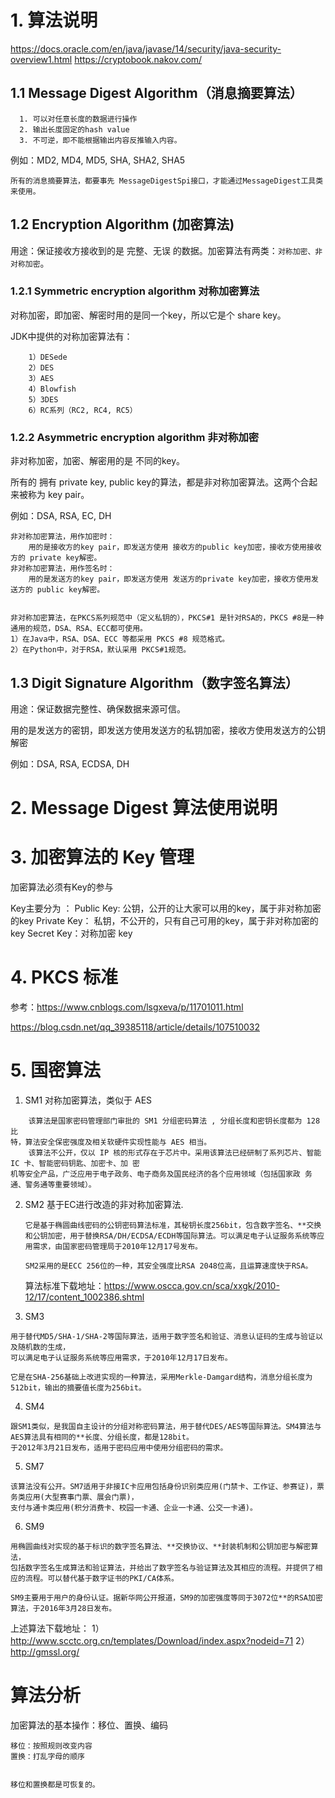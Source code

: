 # 1. 算法说明

https://docs.oracle.com/en/java/javase/14/security/java-security-overview1.html
https://cryptobook.nakov.com/


## 1.1 Message Digest Algorithm（消息摘要算法）
```
  1. 可以对任意长度的数据进行操作
  2. 输出长度固定的hash value
  3. 不可逆，即不能根据输出内容反推输入内容。
```
  
例如：MD2, MD4, MD5, SHA, SHA2, SHA5
```
所有的消息摘要算法，都要事先 MessageDigestSpi接口，才能通过MessageDigest工具类来使用。
```

## 1.2 Encryption Algorithm (加密算法)
用途：保证接收方接收到的是 完整、无误 的数据。加密算法有两类：```对称加密、非对称加密```。

### 1.2.1 Symmetric encryption algorithm 对称加密算法
对称加密，即加密、解密时用的是同一个key，所以它是个 share key。

JDK中提供的对称加密算法有：
```
    1）DESede
    2）DES
    3）AES
    4）Blowfish
    5）3DES
    6）RC系列（RC2, RC4, RC5）
```

### 1.2.2 Asymmetric encryption algorithm 非对称加密
非对称加密，加密、解密用的是 不同的key。

所有的 拥有 private key, public key的算法，都是非对称加密算法。这两个合起来被称为 key pair。

例如：DSA, RSA, EC, DH

```
非对称加密算法，用作加密时：
    用的是接收方的key pair，即发送方使用 接收方的public key加密，接收方使用接收方的 private key解密。
非对称加密算法，用作签名时：
    用的是发送方的key pair，即发送方使用 发送方的private key加密，接收方使用发送方的 public key解密。


非对称加密算法，在PKCS系列规范中（定义私钥的），PKCS#1 是针对RSA的，PKCS #8是一种通用的规范，DSA、RSA、ECC都可使用。
1）在Java中，RSA、DSA、ECC 等都采用 PKCS #8 规范格式。
2）在Python中，对于RSA，默认采用 PKCS#1规范。

```    


## 1.3 Digit Signature Algorithm（数字签名算法）
用途：保证数据完整性、确保数据来源可信。

用的是发送方的密钥，即发送方使用发送方的私钥加密，接收方使用发送方的公钥解密
	
例如：DSA, RSA, ECDSA, DH		


# 2. Message Digest 算法使用说明


# 3. 加密算法的 Key 管理

加密算法必须有Key的参与

Key主要分为 ：
	Public Key: 公钥，公开的让大家可以用的key，属于非对称加密的key
	Private Key： 私钥，不公开的，只有自己可用的key，属于非对称加密的key
	Secret Key：对称加密 key


# 4. PKCS 标准

参考：https://www.cnblogs.com/lsgxeva/p/11701011.html

https://blog.csdn.net/qq_39385118/article/details/107510032


# 5. 国密算法
1. SM1
    对称加密算法，类似于 AES
```
    该算法是国家密码管理部门审批的 SM1 分组密码算法 , 分组长度和密钥长度都为 128 比
特，算法安全保密强度及相关软硬件实现性能与 AES 相当。
    该算法不公开，仅以 IP 核的形式存在于芯片中。采用该算法已经研制了系列芯片、智能 IC 卡、智能密码钥匙、加密卡、加 密
机等安全产品，广泛应用于电子政务、电子商务及国民经济的各个应用领域（包括国家政 务
通、警务通等重要领域）。
```
2. SM2
    基于EC进行改造的非对称加密算法.
    ```
   它是基于椭圆曲线密码的公钥密码算法标准，其秘钥长度256bit，包含数字签名、**交换和公钥加密，用于替换RSA/DH/ECDSA/ECDH等国际算法。可以满足电子认证服务系统等应用需求，由国家密码管理局于2010年12月17号发布。
   
   SM2采用的是ECC 256位的一种，其安全强度比RSA 2048位高，且运算速度快于RSA。
    ```
    
    算法标准下载地址：https://www.oscca.gov.cn/sca/xxgk/2010-12/17/content_1002386.shtml
    
3. SM3
```
用于替代MD5/SHA-1/SHA-2等国际算法，适用于数字签名和验证、消息认证码的生成与验证以及随机数的生成，
可以满足电子认证服务系统等应用需求，于2010年12月17日发布。

它是在SHA-256基础上改进实现的一种算法，采用Merkle-Damgard结构，消息分组长度为512bit，输出的摘要值长度为256bit。

```   
4. SM4
```
跟SM1类似，是我国自主设计的分组对称密码算法，用于替代DES/AES等国际算法。SM4算法与AES算法具有相同的**长度、分组长度，都是128bit。
于2012年3月21日发布，适用于密码应用中使用分组密码的需求。
```
5. SM7
```
该算法没有公开。SM7适用于非接IC卡应用包括身份识别类应用(门禁卡、工作证、参赛证)，票务类应用(大型赛事门票、展会门票)，
支付与通卡类应用(积分消费卡、校园一卡通、企业一卡通、公交一卡通)。
```

6. SM9
```
用椭圆曲线对实现的基于标识的数字签名算法、**交换协议、**封装机制和公钥加密与解密算法，
包括数字签名生成算法和验证算法，并给出了数字签名与验证算法及其相应的流程。并提供了相应的流程。可以替代基于数字证书的PKI/CA体系。

SM9主要用于用户的身份认证。据新华网公开报道，SM9的加密强度等同于3072位**的RSA加密算法，于2016年3月28日发布。
```


上述算法下载地址：
1）http://www.scctc.org.cn/templates/Download/index.aspx?nodeid=71
2）http://gmssl.org/



# 算法分析

加密算法的基本操作：移位、置换、编码
```text
移位：按照规则改变内容
置换：打乱字母的顺序


移位和置换都是可恢复的。

```










